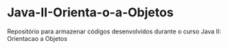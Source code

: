 # Java-II-Orienta-o-a-Objetos
Repositório para armazenar códigos desenvolvidos durante o curso Java II: Orientacao a Objetos
